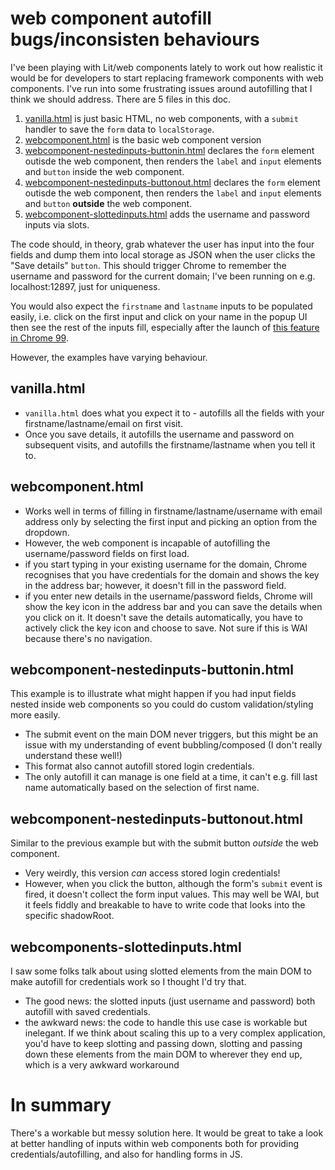 # web component autofill bugs/inconsisten behaviours

I've been playing with Lit/web components lately to work out how realistic it would be for developers to start replacing framework components with web components.  I've run into some frustrating issues around autofilling that I think we should address.  There are 5 files in this doc.

1. [vanilla.html](vanilla.html) is just basic HTML, no web components, with a `submit` handler to save the `form` data to `localStorage`.
1. [webcomponent.html](webcomponent.html) is the basic web component version
1. [webcomponent-nestedinputs-buttonin.html](webcomponent-nestedinputs-buttonin.html) declares the `form` element outisde the web component, then renders the `label` and `input` elements and `button` inside the web component.
1. [webcomponent-nestedinputs-buttonout.html](webcomponent-nestedinputs-buttonout.html) declares the `form` element outisde the web component, then renders the `label` and `input` elements and `button` **outside** the web component.
1. [webcomponent-slottedinputs.html](webcomponent-slottedinputs.html) adds the username and password inputs via slots.

The code should, in theory, grab whatever the user has input into the four fields and dump them into local storage as JSON when the user clicks the "Save details" `button`.  This should trigger Chrome to remember the username and password for the current domain; I've been running on e.g. localhost:12897, just for uniqueness.  

You would also expect the `firstname` and `lastname` inputs to be populated easily, i.e. click on the first input and click on your name in the popup UI then see the rest of the inputs fill, especially after the launch of [this feature in Chrome 99](https://chromestatus.com/feature/5769419581030400).

However, the examples have varying behaviour.

## vanilla.html

- `vanilla.html` does what you expect it to - autofills all the fields with your firstname/lastname/email on first visit.
- Once you save details, it autofills the username and password on subsequent visits, and autofills the firstname/lastname when you tell it to.

## webcomponent.html

- Works well in terms of filling in firstname/lastname/username with email address only by selecting the first input and picking an option from the dropdown.
- However, the web component is incapable of autofilling the username/password fields on first load.
- if you start typing in your existing username for the domain, Chrome recognises that you have credentials for the domain and shows the key in the address bar; however, it doesn't fill in the password field.
- if you enter new details in the username/password fields, Chrome will show the key icon in the address bar and you can save the details when you click on it.  It doesn't save the details automatically, you have to actively click the key icon and choose to save.  Not sure if this is WAI because there's no navigation.

## webcomponent-nestedinputs-buttonin.html

This example is to illustrate what might happen if you had input fields nested inside web components so you could do custom validation/styling more easily.

- The submit event on the main DOM never triggers, but this might be an issue with my understanding of event bubbling/composed (I don't really understand these well!)
- This format also cannot autofill stored login credentials.
- The only autofill it can manage is one field at a time, it can't e.g. fill last name automatically based on the selection of first name.

## webcomponent-nestedinputs-buttonout.html

Similar to the previous example but with the submit button _outside_ the web component.

- Very weirdly, this version _can_ access stored login credentials!
- However, when you click the button, although the form's `submit` event is fired, it doesn't collect the form input values.  This may well be WAI, but it feels fiddly and breakable to have to write code that looks into the specific shadowRoot. 

## webcomponents-slottedinputs.html

I saw some folks talk about using slotted elements from the main DOM to make autofill for credentials work so I thought I'd try that.

- The good news: the slotted inputs (just username and password) both autofill with saved credentials.
- the awkward news: the code to handle this use case is workable but inelegant.  If we think about scaling this up to a very complex application, you'd have to keep slotting and passing down, slotting and passing down these elements from the main DOM to wherever they end up, which is a very awkward workaround

# In summary

There's a workable but messy solution here.  It would be great to take a look at better handling of inputs within web components both for providing credentials/autofilling, and also for handling forms in JS.